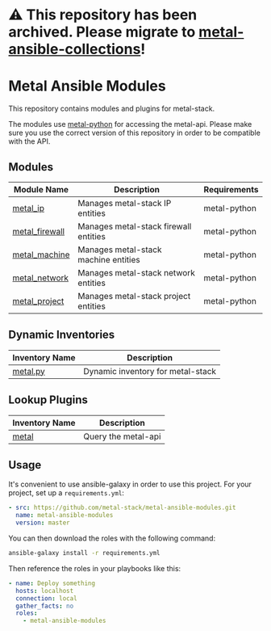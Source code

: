 # ⚠️ This repository has been archived. Please migrate to [metal-ansible-collections](https://github.com/metal-stack/metal-ansible-collections)!

# Metal Ansible Modules

This repository contains modules and plugins for metal-stack.

The modules use [metal-python](https://github.com/metal-stack/metal-python) for accessing the metal-api. Please make sure you use the correct version of this repository in order to be compatible with the API.

## Modules

| Module Name                                 | Description                           | Requirements |
| ------------------------------------------- | ------------------------------------- | ------------ |
| [metal_ip](library/metal_ip.py)             | Manages metal-stack IP entities       | metal-python |
| [metal_firewall](library/metal_firewall.py) | Manages metal-stack firewall entities | metal-python |
| [metal_machine](library/metal_machine.py)   | Manages metal-stack machine entities  | metal-python |
| [metal_network](library/metal_network.py)   | Manages metal-stack network entities  | metal-python |
| [metal_project](library/metal_project.py)   | Manages metal-stack project entities  | metal-python |

## Dynamic Inventories

| Inventory Name                  | Description                       |
| ------------------------------- | --------------------------------- |
| [metal.py](inventory/metal.py)  | Dynamic inventory for metal-stack |

## Lookup Plugins

| Inventory Name                       | Description         |
| ------------------------------------ | ------------------- |
| [metal](lookup_plugins/metal.py)     | Query the metal-api |

## Usage

It's convenient to use ansible-galaxy in order to use this project. For your project, set up a `requirements.yml`:

```yaml
- src: https://github.com/metal-stack/metal-ansible-modules.git
  name: metal-ansible-modules
  version: master
```

You can then download the roles with the following command:

```bash
ansible-galaxy install -r requirements.yml
```

Then reference the roles in your playbooks like this:

```yaml
- name: Deploy something
  hosts: localhost
  connection: local
  gather_facts: no
  roles:
    - metal-ansible-modules
```
